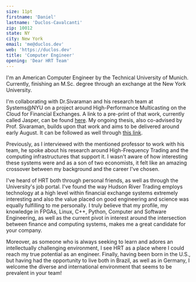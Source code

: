 ```yaml
---
size: 11pt
firstname: 'Daniel'
lastname: 'Duclos-Cavalcanti'
zip: 10012
state: NY
city: New York
email: 'me@duclos.dev'
web: 'https://duclos.dev'
title: 'Computer Engineer'
opening: 'Dear HRT Team'
---
```


I'm an American Computer Engineer by the Technical University of Munich. Currently, finishing an M.Sc. degree through an exchange at the New York University. 

I'm collaborating with Dr.Sivaraman and his research team at Systems@NYU on a project around High-Performance Multicasting on the Cloud for Financial Exchanges. A link to a pre-print of that work, currently called Jasper, can be found [here](https://arxiv.org/abs/2402.09527). My ongoing thesis, also co-advised by Prof. Sivaraman, builds upon that work and aims to be delivered around early August. 
It can be followed as well through [this link](https://github.com/duclos-cavalcanti/master-arbeit).

Previously, as I interviewed with the mentioned professor to work with his team, he spoke about his research around High-Frequency Trading and the computing infrastructures that support it. I wasn't aware of how interesting these systems were and as a son of two economists, it felt like an amazing crossover between my background and the career I've chosen. 

I've heard of HRT both through personal friends, as well as through the University's job portal. I've found the way Hudson River Trading employs technology at a high level within financial exchange systems extremely interesting and also the value placed on good engineering and science was equally fulfilling to me personally. I truly believe that my profile, my knowledge in FPGAs, Linux, C++, Python, Computer and Software Engineering, as well as the current pivot in interest around the intersection between finance and computing systems, makes me a great candidate for your company.

Moreover, as someone who is always seeking to learn and adores an intellectually challenging environment, I see HRT as a place where I could reach my true potential as an engineer. Finally, having been born in the U.S., but having had the opportunity to live both in Brazil, as well as in Germany, I welcome the diverse and international environment that seems to be prevalent in your team!
